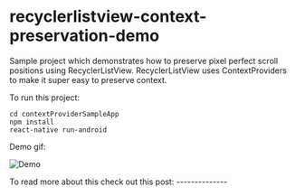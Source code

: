 # recyclerlistview-context-preservation-demo

Sample project which demonstrates how to preserve pixel perfect scroll positions using RecyclerListView. 
RecyclerListView uses ContextProviders to make it super easy to preserve context.

To run this project:

```
cd contextProviderSampleApp
npm install
react-native run-android
```
Demo gif:

![Demo](https://media.giphy.com/media/26vIfoQxV4vLScoUM/giphy.gif)

To read more about this check out this post: --------------
